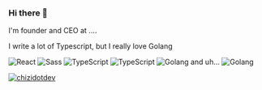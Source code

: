 ### Hi there 👋

I'm founder and CEO at ....

I write a lot of Typescript, but I really love Golang

<p>
    <img alt="React" src="https://img.shields.io/badge/-React-45b8d8?style=flat-square&logo=react&logoColor=white" />
    <img alt="Sass" src="https://img.shields.io/badge/-Sass-CC6699?style=flat-square&logo=sass&logoColor=white" />
    <img alt="TypeScript" src="https://img.shields.io/badge/-TypeScript-007ACC?style=flat-square&logo=typescript&logoColor=white" />
    <img alt="TypeScript" src="https://img.shields.io/badge/node.js-6DA55F?style=flat-square&logo=node.js&logoColor=white" />
    <img alt="Golang" src="https://img.shields.io/badge/go-%2300ADD8.svg?style=flat-square&logo=go&logoColor=white" />
    and uh...
    <img alt="Golang" src="https://img.shields.io/badge/NeoVim-%2357A143.svg?&style=flat-square&logo=neovim&logoColor=white" />
</p>


<a href="https://twitter.com/chizidotdev" target="blank">
    <img src="https://img.shields.io/twitter/follow/chizidotdev?style=flat-square&logo=twitter" alt="chizidotdev" />
</a>
